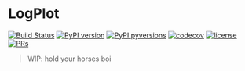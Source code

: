 # LogPlot

[![Build Status](https://travis-ci.org/jerry-git/logplot.svg?branch=master)](https://travis-ci.org/jerry-git/logplot)
[![PyPI version](https://badge.fury.io/py/logplot.svg)](https://pypi.python.org/pypi/logplot/)
[![PyPI pyversions](https://img.shields.io/pypi/pyversions/logplot.svg)](https://pypi.python.org/pypi/logplot/)
[![codecov](https://codecov.io/gh/jerry-git/logplot/branch/master/graph/badge.svg)](https://codecov.io/gh/jerry-git/logplot)
[![license](https://img.shields.io/github/license/jerry-git/logplot.svg)](https://github.com/jerry-git/logplot/blob/master/LICENSE)
[![PRs](https://img.shields.io/badge/PRs-welcome-brightgreen.svg?style=flat-square)](http://makeapullrequest.com)


> WIP: hold your horses boi